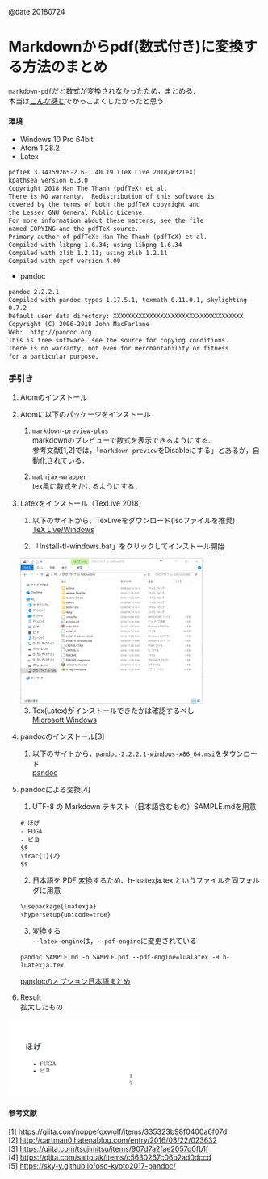 @date 20180724

# Markdownからpdf(数式付き)に変換する方法のまとめ
`markdown-pdf`だと数式が変換されなかったため，まとめる．  
本当は[こんな感じ](http://shunk031.me/paper-survey/)でかっこよくしたかったと思う．
#### 環境
- Windows 10 Pro 64bit
- Atom 1.28.2
- Latex
```
pdfTeX 3.14159265-2.6-1.40.19 (TeX Live 2018/W32TeX)
kpathsea version 6.3.0
Copyright 2018 Han The Thanh (pdfTeX) et al.
There is NO warranty.  Redistribution of this software is
covered by the terms of both the pdfTeX copyright and
the Lesser GNU General Public License.
For more information about these matters, see the file
named COPYING and the pdfTeX source.
Primary author of pdfTeX: Han The Thanh (pdfTeX) et al.
Compiled with libpng 1.6.34; using libpng 1.6.34
Compiled with zlib 1.2.11; using zlib 1.2.11
Compiled with xpdf version 4.00
```
- pandoc
```
pandoc 2.2.2.1
Compiled with pandoc-types 1.17.5.1, texmath 0.11.0.1, skylighting 0.7.2
Default user data directory: XXXXXXXXXXXXXXXXXXXXXXXXXXXXXXXXXXXX
Copyright (C) 2006-2018 John MacFarlane
Web:  http://pandoc.org
This is free software; see the source for copying conditions.
There is no warranty, not even for merchantability or fitness
for a particular purpose.
```

### 手引き
1. Atomのインストール
2. Atomに以下のパッケージをインストール  
    1. `markdown-preview-plus`  
      markdownのプレビューで数式を表示できるようにする.  
      参考文献[1,2]では，「`markdown-preview`をDisableにする」とあるが，自動化されている．

    2. `mathjax-wrapper`  
      tex風に数式をかけるようにする．

3. Latexをインストール（TexLive 2018）
    1. 以下のサイトから，TexLiveをダウンロード(isoファイルを推奨)  
    [TeX Live/Windows](https://texwiki.texjp.org/?TeX%20Live%2FWindows)

    2. 「Install-tl-windows.bat」をクリックしてインストール開始
    <img src="/assets/img/README/figure1.png" alt="Figure 1" width=75% height=75%>

    3. Tex(Latex)がインストールできたかは確認するべし  
    [Microsoft Windows](https://texwiki.texjp.org/?Microsoft%20Windows#notefoot_1)

4. pandocのインストール[3]
    1. 以下のサイトから，`pandoc-2.2.2.1-windows-x86_64.msi`をダウンロード  
    [pandoc](https://github.com/jgm/pandoc/releases)

5. pandocによる変換[4]
    1. UTF-8 の Markdown テキスト（日本語含むもの）SAMPLE.mdを用意
    ```
    # ほげ
    - FUGA
    - ピヨ
    $$
    \frac{1}{2}
    $$
    ```

    2. 日本語を PDF 変換するため、h-luatexja.tex というファイルを同フォルダに用意
    ```
    \usepackage{luatexja}
    \hypersetup{unicode=true}
    ```

    3. 変換する  
    `--latex-engine`は，`--pdf-engine`に変更されている
    ```
    pandoc SAMPLE.md -o SAMPLE.pdf --pdf-engine=lualatex -H h-luatexja.tex
    ```
    [pandocのオプション日本語まとめ](https://qiita.com/danpansa/items/7ea8db3942a7946dd56a)

6. Result  
拡大したもの  
<img src="/assets/img/README/figure2.png" alt="Figure 1" width=75% height=75%>

#### 参考文献
[1] https://qiita.com/noppefoxwolf/items/335323b98f0400a6f07d  
[2] http://cartman0.hatenablog.com/entry/2016/03/22/023632  
[3] https://qiita.com/tsujimitsu/items/907d7a2fae2057d0fb1f  
[4] https://qiita.com/saitotak/items/c5630267c06b2ad0dccd  
[5] https://sky-y.github.io/osc-kyoto2017-pandoc/

